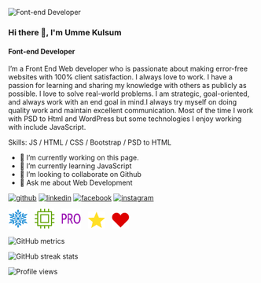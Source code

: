 ![Font-end Developer](https://media-exp1.licdn.com/dms/image/C5616AQHbmHxB14VTTg/profile-displaybackgroundimage-shrink_200_800/0/1661034971640?e=1666224000&v=beta&t=g9c0FbqaVGZ7E_1DIvW050OuFlKnvocF6lQnPKUOOs4)

### Hi there 👋, I'm Umme Kulsum
#### Font-end Developer


I’m a Front End Web developer who is passionate about making error-free websites with 100% client satisfaction. I always love to work. I have a passion for learning and sharing my knowledge with others as publicly as possible. I love to solve real-world problems. I am strategic, goal-oriented, and always work with an end goal in mind.I always  try myself on doing quality work and maintain excellent communication. Most of the time I work with PSD to Html and WordPress but some technologies I enjoy working with include JavaScript.

Skills:  JS / HTML / CSS / Bootstrap / PSD to HTML

- 🔭 I’m currently working on this page. 
- 🌱 I’m currently learning JavaScript 
- 👯 I’m looking to collaborate on Github 
- 💬 Ask me about Web Development 


[<img src='https://cdn.jsdelivr.net/npm/simple-icons@3.0.1/icons/github.svg' alt='github' height='40'>](https://github.com/github)  [<img src='https://cdn.jsdelivr.net/npm/simple-icons@3.0.1/icons/linkedin.svg' alt='linkedin' height='40'>](https://www.linkedin.com/in/UmmeKulsum/)  [<img src='https://cdn.jsdelivr.net/npm/simple-icons@3.0.1/icons/facebook.svg' alt='facebook' height='40'>](https://www.facebook.com/UmmeKulsum)  [<img src='https://cdn.jsdelivr.net/npm/simple-icons@3.0.1/icons/instagram.svg' alt='instagram' height='40'>](https://www.instagram.com/UmmeKulsum/)  

<a href='https://archiveprogram.github.com/'><img src='https://raw.githubusercontent.com/acervenky/animated-github-badges/master/assets/acbadge.gif' width='40' height='40'></a> <a href='https://docs.github.com/en/developers'><img src='https://raw.githubusercontent.com/acervenky/animated-github-badges/master/assets/devbadge.gif' width='40' height='40'></a> <a href='https://github.com/pricing'><img src='https://raw.githubusercontent.com/acervenky/animated-github-badges/master/assets/pro.gif' width='40' height='40'></a> <a href='https://stars.github.com/'><img src='https://raw.githubusercontent.com/acervenky/animated-github-badges/master/assets/starbadge.gif' width='35' height='35'></a> <a href='https://docs.github.com/en/github/supporting-the-open-source-community-with-github-sponsors'><img src='https://raw.githubusercontent.com/acervenky/animated-github-badges/master/assets/sponsorbadge.gif' width='35' height='35'></a> 

![GitHub metrics](https://metrics.lecoq.io/github)  

![GitHub streak stats](https://github-readme-streak-stats.herokuapp.com/?user=github)  

![Profile views](https://gpvc.arturio.dev/github)  
